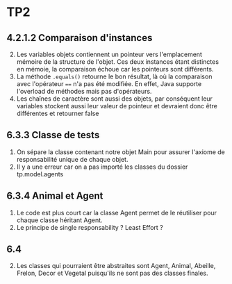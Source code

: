 # TP2

## 4.2.1.2 Comparaison d'instances

2. Les variables objets contiennent un pointeur vers l'emplacement mémoire de la structure de l'objet. Ces deux instances étant distinctes en mémoie, la comparaison échoue car les pointeurs sont différents.
4. La méthode `.equals()` retourne le bon résultat, là où la comparaison avec l'opérateur `==` n'a pas été modifiée. En effet, Java supporte l'overload de méthodes mais pas d'opérateurs.
5. Les chaînes de caractère sont aussi des objets, par conséquent leur variables stockent aussi leur valeur de pointeur et devraient donc être différentes et retourner false

## 6.3.3 Classe de tests

1. On sépare la classe contenant notre objet Main pour assurer l'axiome de responsabilité unique de chaque objet.
3. Il y a une erreur car on a pas importé les classes du dossier tp.model.agents

## 6.3.4 Animal et Agent

1. Le code est plus court car la classe Agent permet de le réutiliser pour chaque classe héritant Agent.
2. Le principe de single responsability ? Least Effort ?

## 6.4

2. Les classes qui pourraient être abstraites sont Agent, Animal, Abeille, Frelon, Decor et Vegetal puisqu'ils ne sont pas des classes finales.
